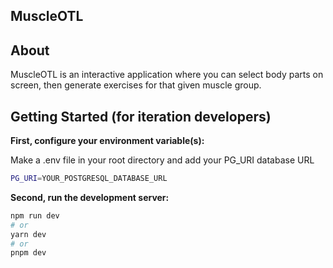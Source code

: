 ## MuscleOTL

## About

MuscleOTL is an interactive application where you can select body parts on screen, then generate exercises for that given muscle group.

## Getting Started (for iteration developers)

**First, configure your environment variable(s):**

Make a .env file in your root directory and add your PG_URI database URL

```bash
PG_URI=YOUR_POSTGRESQL_DATABASE_URL
```

**Second, run the development server:**

```bash
npm run dev
# or
yarn dev
# or
pnpm dev
```
